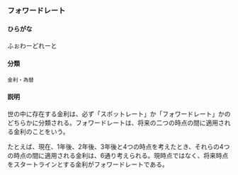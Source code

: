 <div style="display:none;">

## [あ行](securities-terms?id=あ行)
## [か行](securities-terms?id=か行)
## [さ行](securities-terms?id=さ行)
## [た行](securities-terms?id=た行)
## [な行](securities-terms?id=な行)
## [は行](securities-terms?id=は行)

</div>

### フォワードレート

#### ひらがな

ふぉわーどれーと

#### 分類

`金利・為替`

#### 説明

世の中に存在する金利は、必ず「スポットレート」か「フォワードレート」かのどちらかに分類される。フォワードレートは、将来の二つの時点の間に適用される金利のことをいう。
たとえば、現在、1年後、2年後、3年後と4つの時点を考えたとき、それらの4つの時点の間に適用される金利は、6通り考えられる。現時点ではなく、将来時点をスタートラインとする金利がフォワードレートである。

<div style="display:none;">

## [ま行](securities-terms?id=ま行)
## [や行](securities-terms?id=や行)
## [ら行](securities-terms?id=ら行)
## [わ行](securities-terms?id=わ行)
## [英数字・記号](securities-terms?id=英数字・記号)

</div>

